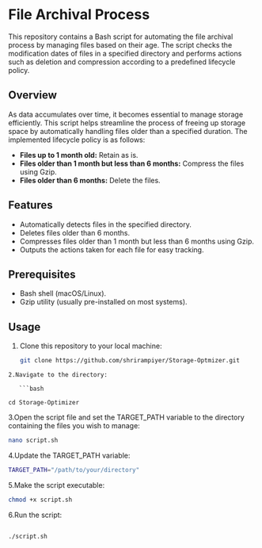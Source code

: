 # File Archival Process

This repository contains a Bash script for automating the file archival process by managing files based on their age. The script checks the modification dates of files in a specified directory and performs actions such as deletion and compression according to a predefined lifecycle policy.

## Overview

As data accumulates over time, it becomes essential to manage storage efficiently. This script helps streamline the process of freeing up storage space by automatically handling files older than a specified duration. The implemented lifecycle policy is as follows:

- **Files up to 1 month old:** Retain as is.
- **Files older than 1 month but less than 6 months:** Compress the files using Gzip.
- **Files older than 6 months:** Delete the files.

## Features

- Automatically detects files in the specified directory.
- Deletes files older than 6 months.
- Compresses files older than 1 month but less than 6 months using Gzip.
- Outputs the actions taken for each file for easy tracking.

## Prerequisites

- Bash shell (macOS/Linux).
- Gzip utility (usually pre-installed on most systems).

## Usage

1. Clone this repository to your local machine:

   ```bash
   git clone https://github.com/shrirampiyer/Storage-Optmizer.git
```
2.Navigate to the directory:

   ```bash

cd Storage-Optimizer
```
3.Open the script file and set the TARGET_PATH variable to the directory containing the files you wish to manage:
 
   ```bash
nano script.sh
```
4.Update the TARGET_PATH variable:

   ```bash
TARGET_PATH="/path/to/your/directory"
```
5.Make the script executable:

   ```bash
chmod +x script.sh
```
6.Run the script:

   ```bash

./script.sh
```
